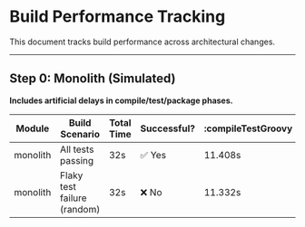 # Build Performance Tracking

This document tracks build performance across architectural changes.

---

## Step 0: Monolith (Simulated)

**Includes artificial delays in compile/test/package phases.**

| Module  | Build Scenario               | Total Time | Successful? | :compileTestGroovy | :test  | :war   | :distZip | :bootDistZip |
|---------|------------------------------|------------|-------------|---------------------|--------|--------|----------|---------------|
| monolith | All tests passing           | 32s        | ✅ Yes       | 11.408s             | 4.946s | 3.852s | 3.797s   | 3.888s        |
| monolith | Flaky test failure (random) | 32s        | ❌ No        | 11.332s             | 4.878s | 3.906s | 3.779s   | 3.746s        |
